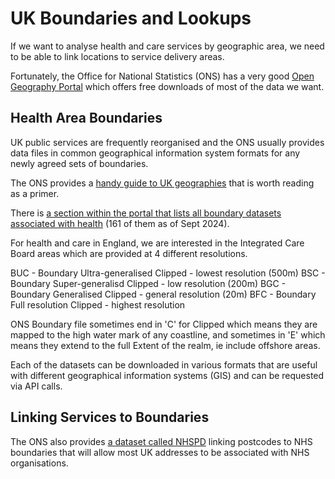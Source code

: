 # UK Boundaries and Lookups

If we want to analyse health and care services by geographic area, we need to be able to link locations to service delivery areas.

Fortunately, the Office for National Statistics (ONS) has a very good [Open Geography Portal](https://geoportal.statistics.gov.uk/) which offers free downloads of most of the data we want.

## Health Area Boundaries

UK public services are frequently reorganised and the ONS usually provides data files in common geographical information system formats for any newly agreed sets of boundaries. 

The ONS provides a [handy guide to UK geographies](https://geoportal.statistics.gov.uk/datasets/d1f39e20edb940d58307a54d6e1045cd/about) that is worth reading as a primer.

There is [a section within the portal that lists all boundary datasets associated with health](https://geoportal.statistics.gov.uk/search?q=BDY_HLT) (161 of them as of Sept 2024).

For health and care in England, we are interested in the Integrated Care Board areas which are provided at 4 different resolutions.

BUC - Boundary Ultra-generalised Clipped - lowest resolution (500m)
BSC - Boundary Super-generalisd Clipped - low resolution (200m)
BGC - Boundary Generalised Clipped - general resolution (20m)
BFC - Boundary Full resolution Clipped - highest resolution

ONS Boundary file sometimes end in 'C' for Clipped which means they are mapped to the high water mark of any coastline, and sometimes in 'E' which means they extend to the full Extent of the realm, ie include offshore areas.

Each of the datasets can be downloaded in various formats that are useful with different geographical information systems (GIS) and can be requested via API calls.

## Linking Services to Boundaries

The ONS also provides [a dataset called NHSPD](https://geoportal.statistics.gov.uk/search?q=PRD_NHSPD) linking postcodes to NHS boundaries that will allow most UK addresses to be associated with NHS organisations.


